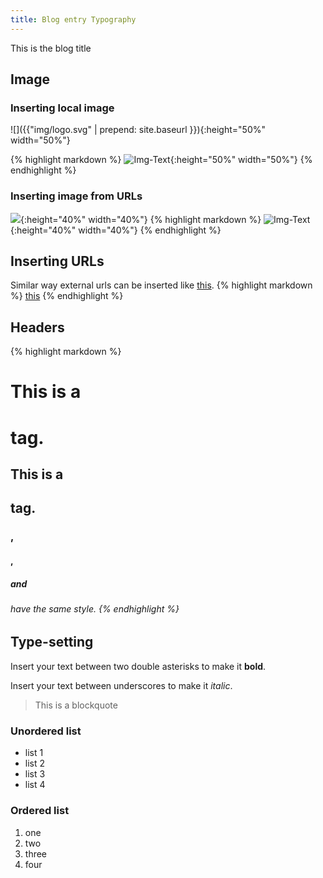 ```yaml
---
title: Blog entry Typography
---
```

This is the blog title

## Image
### Inserting local image
![]({{"img/logo.svg" | prepend: site.baseurl }}){:height="50%" width="50%"}

{% highlight markdown %}
![Img-Text](/path/to/img.svg){:height="50%" width="50%"}
{% endhighlight %}

### Inserting image from URLs
![](https://pranjaldhole.github.io/images/evolution.jpg){:height="40%" width="40%"}
{% highlight markdown %}
![Img-Text](https://address/to/img.png){:height="40%" width="40%"}
{% endhighlight %}

## Inserting URLs
Similar way external urls can be inserted like [this](http://www.example.com).
{% highlight markdown %}
[this](http://www.example.com)
{% endhighlight %}

## Headers

{% highlight markdown %}
 # This is a <h1> tag.
 ## This is a <h2> tag.
 <h3>, <h4>, <h5> and <h6> have the same style.
{% endhighlight %}

## Type-setting
Insert your text between two double asterisks to make it **bold**.

Insert your text between underscores to make it _italic_.

> This is a blockquote

### Unordered list
- list 1
- list 2
- list 3
- list 4

### Ordered list
1. one
2. two
3. three
4. four
